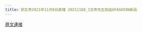 ```yaml
---
title: 郭文贵2021年11月8日直播 20211108_1文贵先生挑选GFASHION新品
---
```


[原文連接](https://gnews.org/ThreadView/53482969)


